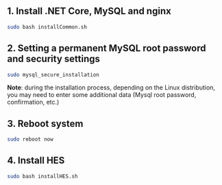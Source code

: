 
## 1. Install .NET Core, MySQL and nginx

```bash
sudo bash installCommon.sh
```
## 2. Setting a permanent MySQL root password and security settings
 
```bash
sudo mysql_secure_installation
```
**Note**:  during the installation process, depending on the Linux distribution, you may need to enter some additional data (Mysql root password, confirmation, etc.)
## 3. Reboot system
```bash
sudo reboot now
```

## 4. Install HES
```bash
sudo bash installHES.sh
```



